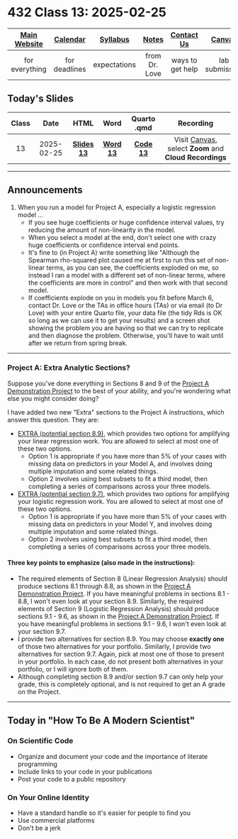 # 432 Class 13: 2025-02-25

[Main Website](https://thomaselove.github.io/432-2025/) | [Calendar](https://thomaselove.github.io/432-2025/calendar.html) | [Syllabus](https://thomaselove.github.io/432-syllabus-2025/) | [Notes](https://thomaselove.github.io/432-notes/) | [Contact Us](https://thomaselove.github.io/432-2025/contact.html) | [Canvas](https://canvas.case.edu) | [Data and Code](https://github.com/THOMASELOVE/432-data) | [Sources](https://github.com/THOMASELOVE/432-classes-2024/tree/main/sources)
:-----------: | :--------------: | :----------: | :---------: | :-------------: | :-----------: | :------------: |:------:
for everything | for deadlines | expectations | from Dr. Love | ways to get help | lab submission | for downloads | to read

## Today's Slides

Class | Date | HTML | Word | Quarto .qmd | Recording
:---: | :--------: | :------: | :------: | :------: | :-------------:
13 | 2025-02-25 | **[Slides 13](https://thomaselove.github.io/432-slides-2025/slides13.html)** | **[Word 13](https://thomaselove.github.io/432-slides-2025/slides13w.docx)** | **[Code 13](https://github.com/THOMASELOVE/432-slides-2025/blob/main/slides13.qmd)** | Visit [Canvas](https://canvas.case.edu/), select **Zoom** and **Cloud Recordings**

---

## Announcements

1. When you run a model for Project A, especially a logistic regression model ...
    - If you see huge coefficients or huge confidence interval values, try reducing the amount of non-linearity in the model.
    - When you select a model at the end, don't select one with crazy huge coefficients or confidence interval end points.
    - It's fine to (in Project A) write something like "Although the Spearman rho-squared plot caused me at first to run this set of non-linear terms, as you can see, the coefficients exploded on me, so instead I ran a model with a different set of non-linear terms, where the coefficients are more in control" and then work with that second model.
    - If coefficients explode on you in models you fit before March 6, contact Dr. Love or the TAs in office hours (TAs) or via email (to Dr Love) with your entire Quarto file, your data file (the tidy Rds is OK so long as we can use it to get your results) and a screen shot showing the problem you are having so that we can try to replicate and then diagnose the problem. Otherwise, you'll have to wait until after we return from spring break.
  
--- 

### Project A: Extra Analytic Sections?

Suppose you've done everything in Sections 8 and 9 of the [Project A Demonstration Project](https://thomaselove.github.io/432-2025/432_projectA_demo.html) to the best of your ability, and you're wondering what else you might consider doing?

I have added two new "Extra" sections to the Project A instructions, which answer this question. They are:

- [EXTRA (potential section 8.9)](https://thomaselove.github.io/432-2025/projA.html#extra-potential-section-8.9), which provides two options for amplifying your linear regression work. You are allowed to select at most one of these two options.
    - Option 1 is appropriate if you have more than 5% of your cases with missing data on predictors in your Model A, and involves doing multiple imputation and some related things.
    - Option 2 involves using best subsets to fit a third model, then completing a series of comparisons across your three models.
- [EXTRA (potential section 9.7)](https://thomaselove.github.io/432-2025/projA.html#extra-potential-section-9.7), which provides two options for amplifying your logistic regression work. You are allowed to select at most one of these two options.
    - Option 1 is appropriate if you have more than 5% of your cases with missing data on predictors in your Model Y, and involves doing multiple imputation and some related things.
    - Option 2 involves using best subsets to fit a third model, then completing a series of comparisons across your three models.

#### Three key points to emphasize (also made in the instructions):

- The required elements of Section 8 (Linear Regression Analysis) should produce sections 8.1 through 8.8, as shown in the [Project A Demonstration Project](https://thomaselove.github.io/432-2025/432_projectA_demo.html). If you have meaningful problems in sections 8.1 - 8.8, I won't even look at your section 8.9. Similarly, the required elements of Section 9 (Logistic Regression Analysis) should produce sections 9.1 - 9.6, as shown in the [Project A Demonstration Project](https://thomaselove.github.io/432-2025/432_projectA_demo.html). If you have meaningful problems in sections 9.1 - 9.6, I won't even look at your section 9.7.
- I provide two alternatives for section 8.9. You may choose **exactly one** of those two alternatives for your portfolio. Similarly, I provide two alternatives for section 9.7. Again, pick at most one of those to present in your portfolio. In each case, do not present both alternatives in your portfolio, or I will ignore both of them. 
- Although completing section 8.9 and/or section 9.7 can only help your grade, this is completely optional, and is not required to get an A grade on the Project. 

---

## Today in "How To Be A Modern Scientist"

### On Scientific Code

- Organize and document your code and the importance of literate programming
- Include links to your code in your publications
- Post your code to a public repository

### On Your Online Identity

- Have a standard handle so it's easier for people to find you
- Use commercial platforms
- Don't be a jerk
